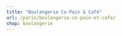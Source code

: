 ```yaml
---
title: "Boulangerie Co-Pain & Café"
url: /paris/boulangerie-co-pain-et-cafe/
shop: boulangerie
---
```

